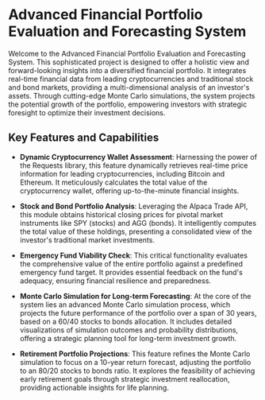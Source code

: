 # Advanced Financial Portfolio Evaluation and Forecasting System

Welcome to the Advanced Financial Portfolio Evaluation and Forecasting System. This sophisticated project is designed to offer a holistic view and forward-looking insights into a diversified financial portfolio. It integrates real-time financial data from leading cryptocurrencies and traditional stock and bond markets, providing a multi-dimensional analysis of an investor's assets. Through cutting-edge Monte Carlo simulations, the system projects the potential growth of the portfolio, empowering investors with strategic foresight to optimize their investment decisions.

## Key Features and Capabilities

- **Dynamic Cryptocurrency Wallet Assessment**: Harnessing the power of the Requests library, this feature dynamically retrieves real-time price information for leading cryptocurrencies, including Bitcoin and Ethereum. It meticulously calculates the total value of the cryptocurrency wallet, offering up-to-the-minute financial insights.

- **Stock and Bond Portfolio Analysis**: Leveraging the Alpaca Trade API, this module obtains historical closing prices for pivotal market instruments like SPY (stocks) and AGG (bonds). It intelligently computes the total value of these holdings, presenting a consolidated view of the investor's traditional market investments.

- **Emergency Fund Viability Check**: This critical functionality evaluates the comprehensive value of the entire portfolio against a predefined emergency fund target. It provides essential feedback on the fund's adequacy, ensuring financial resilience and preparedness.

- **Monte Carlo Simulation for Long-term Forecasting**: At the core of the system lies an advanced Monte Carlo simulation process, which projects the future performance of the portfolio over a span of 30 years, based on a 60/40 stocks to bonds allocation. It includes detailed visualizations of simulation outcomes and probability distributions, offering a strategic planning tool for long-term investment growth.

- **Retirement Portfolio Projections**: This feature refines the Monte Carlo simulation to focus on a 10-year return forecast, adjusting the portfolio to an 80/20 stocks to bonds ratio. It explores the feasibility of achieving early retirement goals through strategic investment reallocation, providing actionable insights for life planning.
